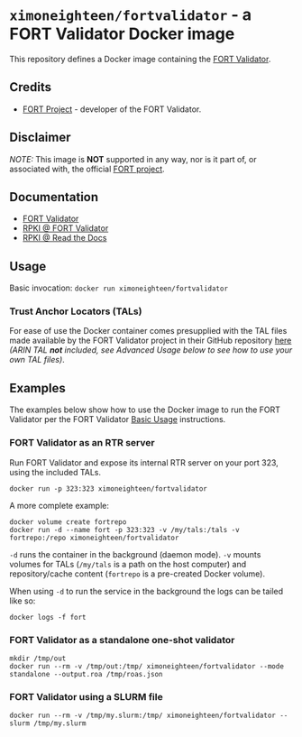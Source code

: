 # `ximoneighteen/fortvalidator` - a FORT Validator Docker image

This repository defines a Docker image containing the [FORT Validator](https://nicmx.github.io/FORT-validator/index.html).

## Credits

- [FORT Project](https://fortproject.net/) - developer of the FORT Validator.

## Disclaimer

*NOTE:* This image is **NOT** supported in any way, nor is it part of, or associated with, the official [FORT project](https://www.fortproject.net/).

## Documentation

 - [FORT Validator](https://nicmx.github.io/FORT-validator/index.html)
 - [RPKI @ FORT Validator](https://nicmx.github.io/FORT-validator/intro-rpki.html)
 - [RPKI @ Read the Docs](https://rpki.readthedocs.io/en/latest/index.html)

## Usage

Basic invocation: `docker run ximoneighteen/fortvalidator`

### Trust Anchor Locators (TALs)

For ease of use the Docker container comes presupplied with the TAL files made available by the FORT Validator project in their GitHub repository [here](https://github.com/NICMx/FORT-validator/tree/master/tal) *(ARIN TAL **not** included, see Advanced Usage below to see how to use your own TAL files)*.

## Examples

The examples below show how to use the Docker image to run the FORT Validator per the FORT Validator [Basic Usage](https://nicmx.github.io/FORT-validator/run.html) instructions.

### FORT Validator as an RTR server

Run FORT Validator and expose its internal RTR server on your port 323, using the included TALs.

```
docker run -p 323:323 ximoneighteen/fortvalidator
```

A more complete example:


```
docker volume create fortrepo
docker run -d --name fort -p 323:323 -v /my/tals:/tals -v fortrepo:/repo ximoneighteen/fortvalidator
```

`-d` runs the container in the background (daemon mode).
`-v` mounts volumes for TALs (`/my/tals` is a path on the host computer) and repository/cache content (`fortrepo` is a pre-created Docker volume).

When using `-d` to run the service in the background the logs can be tailed like so:

```
docker logs -f fort
```


### FORT Validator as a standalone one-shot validator

```
mkdir /tmp/out
docker run --rm -v /tmp/out:/tmp/ ximoneighteen/fortvalidator --mode standalone --output.roa /tmp/roas.json
```

### FORT Validator using a SLURM file

```
docker run --rm -v /tmp/my.slurm:/tmp/ ximoneighteen/fortvalidator --slurm /tmp/my.slurm
```
